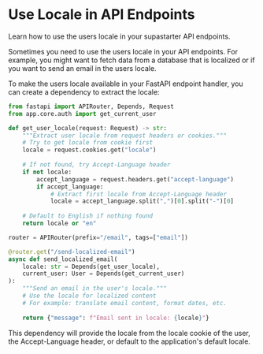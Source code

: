 # Use Locale in API Endpoints

Learn how to use the users locale in your supastarter API endpoints.

Sometimes you need to use the users locale in your API endpoints. For example, you might want to fetch data from a database that is localized or if you want to send an email in the users locale.

To make the users locale available in your FastAPI endpoint handler, you can create a dependency to extract the locale:

```python
from fastapi import APIRouter, Depends, Request
from app.core.auth import get_current_user

def get_user_locale(request: Request) -> str:
    """Extract user locale from request headers or cookies."""
    # Try to get locale from cookie first
    locale = request.cookies.get("locale")
    
    # If not found, try Accept-Language header
    if not locale:
        accept_language = request.headers.get("accept-language")
        if accept_language:
            # Extract first locale from Accept-Language header
            locale = accept_language.split(",")[0].split("-")[0]
    
    # Default to English if nothing found
    return locale or "en"

router = APIRouter(prefix="/email", tags=["email"])

@router.get("/send-localized-email")
async def send_localized_email(
    locale: str = Depends(get_user_locale),
    current_user: User = Depends(get_current_user)
):
    """Send an email in the user's locale."""
    # Use the locale for localized content
    # For example: translate email content, format dates, etc.
    
    return {"message": f"Email sent in locale: {locale}"}
```

This dependency will provide the locale from the locale cookie of the user, the Accept-Language header, or default to the application's default locale.
